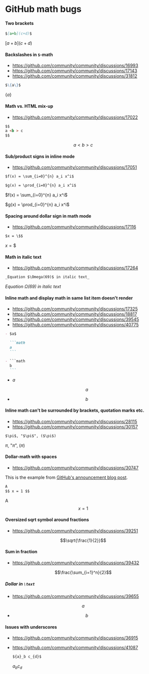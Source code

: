 # GitHub math bugs

#### Two brackets

```markdown
$[a+b](c+d)$
```

$[a+b](c+d)$

#### Backslashes in `$`-math

- https://github.com/community/community/discussions/16993
- https://github.com/community/community/discussions/17143
- https://github.com/community/community/discussions/31812

```markdown
$\{a\}$
```

$\{a\}$

#### Math vs. HTML mix-up

- https://github.com/community/community/discussions/17022

```markdown
$$
a <b > c
$$
```

$$
a <b > c
$$

#### Sub/product signs in inline mode

- https://github.com/community/community/discussions/17051

```markdown
$f(x) = \sum_{i=0}^{n} a_i x^i$

$g(x) = \prod_{i=0}^{n} a_i x^i$
```

$f(x) = \sum_{i=0}^{n} a_i x^i$

$g(x) = \prod_{i=0}^{n} a_i x^i$

#### Spacing around dollar sign in math mode

- https://github.com/community/community/discussions/17116

```markdown
$x = \$$
```

$x = \$$

#### Math in italic text

- https://github.com/community/community/discussions/17264

```markdown
_Equation $\Omega(69)$ in italic text_
```

_Equation $\Omega(69)$ in italic text_

#### Inline math and display math in same list item doesn't render

- https://github.com/community/community/discussions/17325
- https://github.com/community/community/discussions/18817
- https://github.com/community/community/discussions/39545
- https://github.com/community/community/discussions/40775

````markdown
- $a$

  ```math
  a
  ```

- ```math
  b
  ```
````

- $a$

  ```math
  a
  ```

- ```math
  b
  ```

#### Inline math can't be surrounded by brackets, quotation marks etc.

- https://github.com/community/community/discussions/28115
- https://github.com/community/community/discussions/30157

```markdown
$\pi$, "$\pi$", ($\pi$)
```

$\pi$, "$\pi$", ($\pi$)

#### Dollar-math with spaces

- https://github.com/community/community/discussions/30747

This is the example from [GitHub's announcement blog
post](https://github.blog/2022-05-19-math-support-in-markdown/).

```markdown
A
$$ x = 1 $$
```

A
$$ x = 1 $$

#### Oversized sqrt symbol around fractions

- https://github.com/community/community/discussions/39251

```math
\sqrt{\frac{1}{2}}
```

#### Sum in fraction

- https://github.com/community/community/discussions/39432

```math
\frac{\sum_{i=1}^n}{2}
```

##### Dollar in `\text`

- https://github.com/community/community/discussions/39655

```math
a
```

- ```math
  \text{$b$}
  ```

#### Issues with underscores

- https://github.com/community/community/discussions/36915
- https://github.com/community/community/discussions/41087

  ```markdown
  ${a}_b c_{d}$
  ```

  ${a}_b c_{d}$
